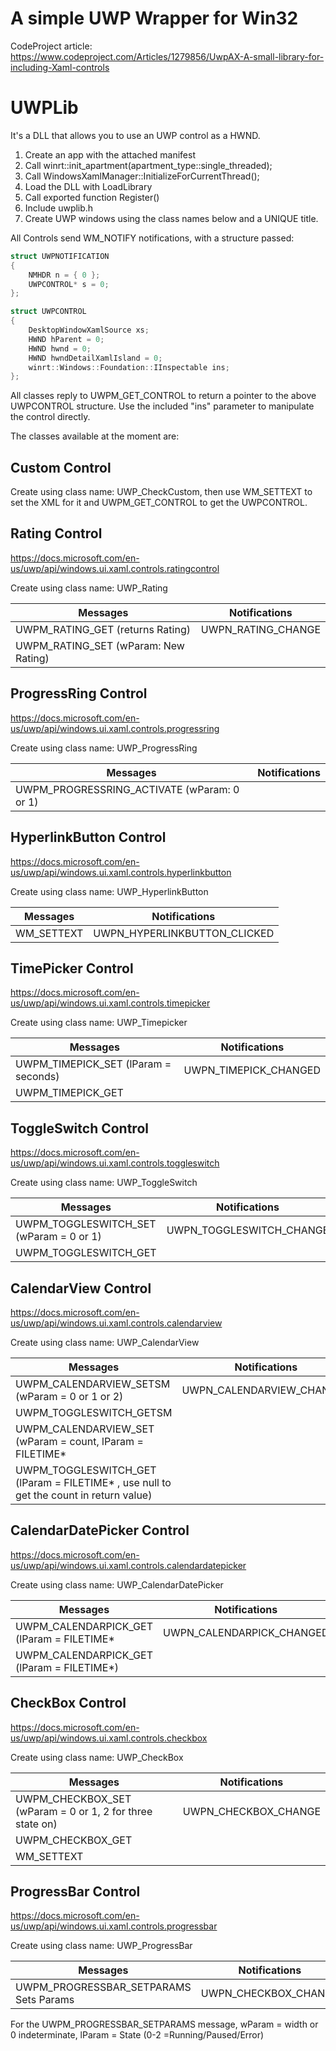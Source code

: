# A simple UWP Wrapper for Win32

CodeProject article: https://www.codeproject.com/Articles/1279856/UwpAX-A-small-library-for-including-Xaml-controls

# UWPLib

It's a DLL that allows you to use an UWP control as a HWND.

1. Create an app with the attached manifest 
2. Call winrt::init_apartment(apartment_type::single_threaded); 
3. Call WindowsXamlManager::InitializeForCurrentThread();
4. Load the DLL with LoadLibrary
5. Call exported function Register()
6. Include uwplib.h
7. Create UWP windows using the class names below and a UNIQUE title.

All Controls send WM_NOTIFY notifications, with a structure passed:

```C++
struct UWPNOTIFICATION
{
	NMHDR n = { 0 };
	UWPCONTROL* s = 0;
};

struct UWPCONTROL
{
	DesktopWindowXamlSource xs;
	HWND hParent = 0;
	HWND hwnd = 0;
	HWND hwndDetailXamlIsland = 0;
	winrt::Windows::Foundation::IInspectable ins;
};

```
All classes reply to UWPM_GET_CONTROL to return a pointer to the above UWPCONTROL structure. 
Use the included "ins" parameter to manipulate the control directly.

The classes available at the moment are:

## Custom Control
Create using class name: UWP_CheckCustom, then use WM_SETTEXT to set the XML for it and UWPM_GET_CONTROL to get the UWPCONTROL.

## Rating Control
https://docs.microsoft.com/en-us/uwp/api/windows.ui.xaml.controls.ratingcontrol

Create using class name: UWP_Rating

Messages | Notifications
------------- | -------------
UWPM_RATING_GET (returns Rating) | UWPN_RATING_CHANGE
UWPM_RATING_SET (wParam: New Rating) | 


## ProgressRing Control
https://docs.microsoft.com/en-us/uwp/api/windows.ui.xaml.controls.progressring

Create using class name: UWP_ProgressRing

Messages | Notifications
------------- | -------------
UWPM_PROGRESSRING_ACTIVATE (wParam: 0 or 1) | 


## HyperlinkButton Control
https://docs.microsoft.com/en-us/uwp/api/windows.ui.xaml.controls.hyperlinkbutton

Create using class name: UWP_HyperlinkButton

Messages | Notifications
------------- | -------------
WM_SETTEXT | UWPN_HYPERLINKBUTTON_CLICKED



## TimePicker Control
https://docs.microsoft.com/en-us/uwp/api/windows.ui.xaml.controls.timepicker

Create using class name: UWP_Timepicker

Messages | Notifications
------------- | -------------
UWPM_TIMEPICK_SET (lParam = seconds) | UWPN_TIMEPICK_CHANGED
UWPM_TIMEPICK_GET  | 


## ToggleSwitch Control
https://docs.microsoft.com/en-us/uwp/api/windows.ui.xaml.controls.toggleswitch

Create using class name: UWP_ToggleSwitch

Messages | Notifications
------------- | -------------
UWPM_TOGGLESWITCH_SET (wParam = 0 or 1) | UWPN_TOGGLESWITCH_CHANGE
UWPM_TOGGLESWITCH_GET  | 


## CalendarView Control
https://docs.microsoft.com/en-us/uwp/api/windows.ui.xaml.controls.calendarview

Create using class name: UWP_CalendarView

Messages | Notifications
------------- | -------------
UWPM_CALENDARVIEW_SETSM (wParam = 0 or 1 or 2) | UWPN_CALENDARVIEW_CHANGED
UWPM_TOGGLESWITCH_GETSM  | 
UWPM_CALENDARVIEW_SET (wParam = count, lParam = FILETIME* | 
UWPM_TOGGLESWITCH_GET (lParam = FILETIME* , use null to get the count in return value) | 



## CalendarDatePicker Control
https://docs.microsoft.com/en-us/uwp/api/windows.ui.xaml.controls.calendardatepicker

Create using class name: UWP_CalendarDatePicker

Messages | Notifications
------------- | -------------
UWPM_CALENDARPICK_GET (lParam = FILETIME* | UWPN_CALENDARPICK_CHANGED
UWPM_CALENDARPICK_GET (lParam = FILETIME*) | 


## CheckBox Control
https://docs.microsoft.com/en-us/uwp/api/windows.ui.xaml.controls.checkbox

Create using class name: UWP_CheckBox

Messages | Notifications
------------- | -------------
UWPM_CHECKBOX_SET (wParam = 0 or 1, 2 for three state on) | UWPN_CHECKBOX_CHANGE
UWPM_CHECKBOX_GET  | 
WM_SETTEXT | 

## ProgressBar Control
https://docs.microsoft.com/en-us/uwp/api/windows.ui.xaml.controls.progressbar

Create using class name: UWP_ProgressBar

Messages | Notifications
------------- | -------------
UWPM_PROGRESSBAR_SETPARAMS Sets Params | UWPN_CHECKBOX_CHANGE

For the UWPM_PROGRESSBAR_SETPARAMS message, wParam = width or 0 indeterminate, lParam = State (0-2 =Running/Paused/Error)